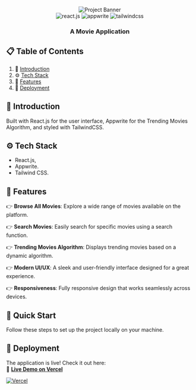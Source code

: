 <div align="center">
  <br />
     <img src="https://github.com/user-attachments/assets/acb3c1e6-04ef-4787-a602-f16abe9a04fe" alt="Project Banner">
    </a>
  <br />
  
  <div>
    <img src="https://img.shields.io/badge/-React_JS-black?style=for-the-badge&logoColor=white&logo=react&color=61DAFB" alt="react.js" />
    <img src="https://img.shields.io/badge/-Appwrite-black?style=for-the-badge&logoColor=white&logo=appwrite&color=FD366E" alt="appwrite" />
    <img src="https://img.shields.io/badge/-Tailwind_CSS-black?style=for-the-badge&logoColor=white&logo=tailwindcss&color=06B6D4" alt="tailwindcss" />
  </div>

  <h3 align="center">A Movie Application</h3>
 </div>

## 📋 <a name="table">Table of Contents</a>

1. 🤖 [Introduction](#introduction)
2. ⚙️ [Tech Stack](#tech-stack)
3. 🔋 [Features](#features)
4. 🤸 [Deployment](#deployment)

## <a name="introduction">🤖 Introduction</a>

Built with React.js for the user interface, Appwrite for the Trending Movies Algorithm, and styled with TailwindCSS.

## <a name="tech-stack">⚙️ Tech Stack</a>

- React.js,
- Appwrite.
- Tailwind CSS.

## <a name="features">🔋 Features</a>

👉 **Browse All Movies**: Explore a wide range of movies available on the platform.

👉 **Search Movies**: Easily search for specific movies using a search function.

👉 **Trending Movies Algorithm**: Displays trending movies based on a dynamic algorithm.

👉 **Modern UI/UX**: A sleek and user-friendly interface designed for a great experience.

👉 **Responsiveness**: Fully responsive design that works seamlessly across devices.

## <a name="quick-start">🤸 Quick Start</a>

Follow these steps to set up the project locally on your machine.

## <a name="deployment">🤸 Deployment</a>

The application is live! Check it out here:  
🔗 **[Live Demo on Vercel](https://your-app-name.vercel.app/)**

[![Vercel](https://img.shields.io/badge/Deployed%20on-Vercel-blue?style=for-the-badge&logo=vercel)](https://your-app-name.vercel.app/)
